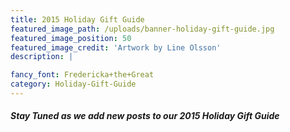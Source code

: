 ```yaml
---
title: 2015 Holiday Gift Guide
featured_image_path: /uploads/banner-holiday-gift-guide.jpg
featured_image_position: 50
featured_image_credit: 'Artwork by Line Olsson'
description: |

fancy_font: Fredericka+the+Great
category: Holiday-Gift-Guide
---
```

##### Stay Tuned as we add new posts to our 2015 Holiday Gift Guide